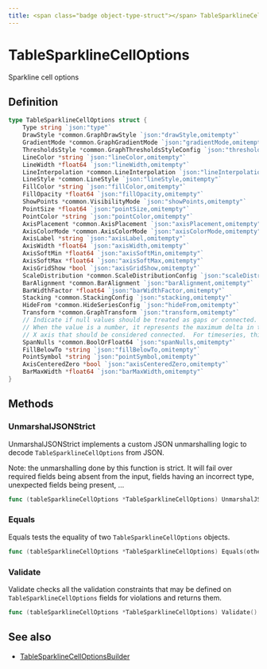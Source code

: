 ```yaml
---
title: <span class="badge object-type-struct"></span> TableSparklineCellOptions
---
```

# <span class="badge object-type-struct"></span> TableSparklineCellOptions

Sparkline cell options

## Definition

```go
type TableSparklineCellOptions struct {
    Type string `json:"type"`
    DrawStyle *common.GraphDrawStyle `json:"drawStyle,omitempty"`
    GradientMode *common.GraphGradientMode `json:"gradientMode,omitempty"`
    ThresholdsStyle *common.GraphThresholdsStyleConfig `json:"thresholdsStyle,omitempty"`
    LineColor *string `json:"lineColor,omitempty"`
    LineWidth *float64 `json:"lineWidth,omitempty"`
    LineInterpolation *common.LineInterpolation `json:"lineInterpolation,omitempty"`
    LineStyle *common.LineStyle `json:"lineStyle,omitempty"`
    FillColor *string `json:"fillColor,omitempty"`
    FillOpacity *float64 `json:"fillOpacity,omitempty"`
    ShowPoints *common.VisibilityMode `json:"showPoints,omitempty"`
    PointSize *float64 `json:"pointSize,omitempty"`
    PointColor *string `json:"pointColor,omitempty"`
    AxisPlacement *common.AxisPlacement `json:"axisPlacement,omitempty"`
    AxisColorMode *common.AxisColorMode `json:"axisColorMode,omitempty"`
    AxisLabel *string `json:"axisLabel,omitempty"`
    AxisWidth *float64 `json:"axisWidth,omitempty"`
    AxisSoftMin *float64 `json:"axisSoftMin,omitempty"`
    AxisSoftMax *float64 `json:"axisSoftMax,omitempty"`
    AxisGridShow *bool `json:"axisGridShow,omitempty"`
    ScaleDistribution *common.ScaleDistributionConfig `json:"scaleDistribution,omitempty"`
    BarAlignment *common.BarAlignment `json:"barAlignment,omitempty"`
    BarWidthFactor *float64 `json:"barWidthFactor,omitempty"`
    Stacking *common.StackingConfig `json:"stacking,omitempty"`
    HideFrom *common.HideSeriesConfig `json:"hideFrom,omitempty"`
    Transform *common.GraphTransform `json:"transform,omitempty"`
    // Indicate if null values should be treated as gaps or connected.
    // When the value is a number, it represents the maximum delta in the
    // X axis that should be considered connected.  For timeseries, this is milliseconds
    SpanNulls *common.BoolOrFloat64 `json:"spanNulls,omitempty"`
    FillBelowTo *string `json:"fillBelowTo,omitempty"`
    PointSymbol *string `json:"pointSymbol,omitempty"`
    AxisCenteredZero *bool `json:"axisCenteredZero,omitempty"`
    BarMaxWidth *float64 `json:"barMaxWidth,omitempty"`
}
```
## Methods

### <span class="badge object-method"></span> UnmarshalJSONStrict

UnmarshalJSONStrict implements a custom JSON unmarshalling logic to decode `TableSparklineCellOptions` from JSON.

Note: the unmarshalling done by this function is strict. It will fail over required fields being absent from the input, fields having an incorrect type, unexpected fields being present, …

```go
func (tableSparklineCellOptions *TableSparklineCellOptions) UnmarshalJSONStrict(raw []byte) error
```

### <span class="badge object-method"></span> Equals

Equals tests the equality of two `TableSparklineCellOptions` objects.

```go
func (tableSparklineCellOptions *TableSparklineCellOptions) Equals(other TableSparklineCellOptions) bool
```

### <span class="badge object-method"></span> Validate

Validate checks all the validation constraints that may be defined on `TableSparklineCellOptions` fields for violations and returns them.

```go
func (tableSparklineCellOptions *TableSparklineCellOptions) Validate() error
```

## See also

 * <span class="badge builder"></span> [TableSparklineCellOptionsBuilder](./builder-TableSparklineCellOptionsBuilder.md)
